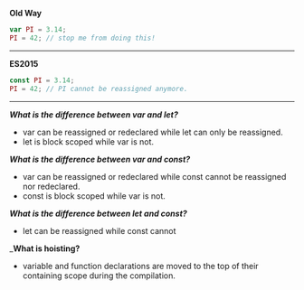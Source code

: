 **Old Way**
```javascript
var PI = 3.14;
PI = 42; // stop me from doing this!
```

---

**ES2015**
```javascript
const PI = 3.14;
PI = 42; // PI cannot be reassigned anymore.
```

---

_**What is the difference between var and let?**_
- var can be reassigned or redeclared while let can only be reassigned.
- let is block scoped while var is not.

_**What is the difference between var and const?**_
- var can be reassigned or redeclared while const cannot be reassigned nor redeclared.
- const is block scoped while var is not.

_**What is the difference between let and const?**_
- let can be reassigned while const cannot

_**What is hoisting?**
- variable and function declarations are moved to the top of their containing scope during the compilation.
